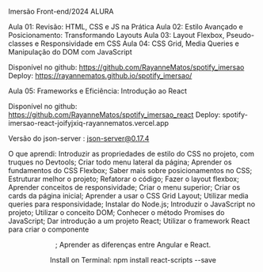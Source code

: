Imersão Front-end/2024 ALURA

Aula 01: Revisão: HTML, CSS e JS na Prática
Aula 02: Estilo Avançado e Posicionamento: Transformando Layouts
Aula 03: Layout Flexbox, Pseudo-classes e Responsividade em CSS
Aula 04: CSS Grid, Media Queries e Manipulação do DOM com JavaScript

Disponível no github: https://github.com/RayanneMatos/spotify_imersao
Deploy: https://rayannematos.github.io/spotify_imersao/

Aula 05: Frameworks e Eficiência: Introdução ao React

Disponível no github: https://github.com/RayanneMatos/spotify_imersao_react 
Deploy: spotify-imersao-react-joifyjxiq-rayannematos.vercel.app

Versão do json-server : json-server@0.17.4

O que aprendi:
Introduzir as propriedades de estilo do CSS no projeto, com truques no Devtools;
Criar todo menu lateral da página;
Aprender os fundamentos do CSS Flexbox;
Saber mais sobre posicionamentos no CSS;
Estruturar melhor o projeto;
Refatorar o código;
Fazer o layout flexbox;
Aprender conceitos de responsividade;
Criar o menu superior;
Criar os cards da página inicial;
Aprender a usar o CSS Grid Layout;
Utilizar media queries para responsividade;
Instalar do Node.js;
Introduzir o JavaScript no projeto;
Utilizar o conceito DOM;
Conhecer o método Promises do JavaScript;
Dar introdução a um projeto React;
Utilizar o framework React para criar o componente <Header>;
Aprender as diferenças entre Angular e React.

Install on Terminal:
npm install react-scripts --save

